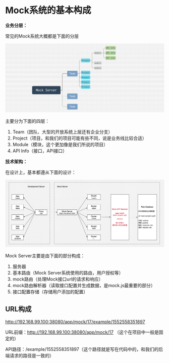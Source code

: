 # Mock系统的基本构成

**业务分层：**

常见的Mock系统大概都是下面的分层

![](../assets/mock-server-comps.png)

主要分为下面的四层：

1. Team（团队、大型的开放系统上层还有企业分支）
2. Project（项目，和我们的项目可能有些不同，说是业务线比较合适）
3. Module（模块，这个更加像是我们所说的项目）
4. API Info（接口，API接口）

**技术架构：**

在设计上，基本都遵从下面的设计：

![](../assets/mock-system.png)

Mock Server主要是由下面的部分构成：

1. 服务器
2. 基本路由（Mock Server系统使用的路由，用户授权等）
3. mock路由（处理Mock接口url的请求和响应）
4. mock路由解析器（读取接口配置并生成数据，是mock.js最重要的部分）
5. 接口配置存储（存储用户添加的配置）

## URL构成

http://192.168.99.100:38080/app/mock/17/example/1552558351897

URL前缀：http://192.168.99.100:38080/app/mock/17 （这个在项目中一般是固定的）

API路径：/example/1552558351897（这个路径就是写在代码中的，和我们的后端请求的路径是一致的）

